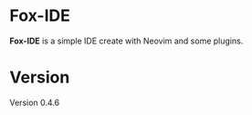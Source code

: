 # Fox-IDE

__Fox-IDE__ is a simple IDE create with Neovim and some plugins.

# Version

Version 0.4.6
